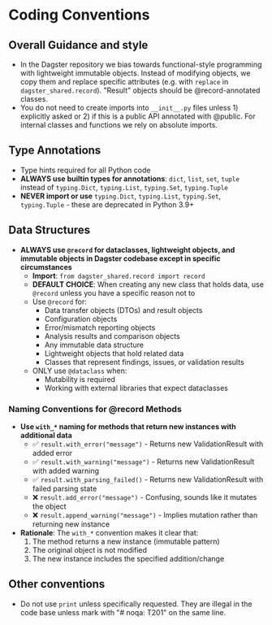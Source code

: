# Coding Conventions

## Overall Guidance and style

- In the Dagster repository we bias towards functional-style programming with lightweight immutable objects.
  Instead of modifying objects, we copy them and replace specific attributes (e.g. with `replace` in `dagster_shared.record`). "Result"
  objects should be @record-annotated classes.
- You do not need to create imports into `__init__.py` files unless 1) explicitly asked or 2) if this is a public API annotated with @public. For internal classes and functions we rely on absolute imports.

## Type Annotations

- Type hints required for all Python code
- **ALWAYS use builtin types for annotations**: `dict`, `list`, `set`, `tuple` instead of `typing.Dict`, `typing.List`, `typing.Set`, `typing.Tuple`
- **NEVER import or use** `typing.Dict`, `typing.List`, `typing.Set`, `typing.Tuple` - these are deprecated in Python 3.9+

## Data Structures

- **ALWAYS use `@record` for dataclasses, lightweight objects, and immutable objects in Dagster codebase except in specific circumstances**
  - **Import**: `from dagster_shared.record import record `
  - **DEFAULT CHOICE**: When creating any new class that holds data, use `@record` unless you have a specific reason not to
  - Use `@record` for:
    - Data transfer objects (DTOs) and result objects
    - Configuration objects
    - Error/mismatch reporting objects
    - Analysis results and comparison objects
    - Any immutable data structure
    - Lightweight objects that hold related data
    - Classes that represent findings, issues, or validation results
  - ONLY use `@dataclass` when:
    - Mutability is required
    - Working with external libraries that expect dataclasses

### Naming Conventions for @record Methods

- **Use `with_*` naming for methods that return new instances with additional data**
  - ✅ `result.with_error("message")` - Returns new ValidationResult with added error
  - ✅ `result.with_warning("message")` - Returns new ValidationResult with added warning
  - ✅ `result.with_parsing_failed()` - Returns new ValidationResult with failed parsing state
  - ❌ `result.add_error("message")` - Confusing, sounds like it mutates the object
  - ❌ `result.append_warning("message")` - Implies mutation rather than returning new instance
- **Rationale**: The `with_*` convention makes it clear that:
  1. The method returns a new instance (immutable pattern)
  2. The original object is not modified
  3. The new instance includes the specified addition/change

## Other conventions

- Do not use `print` unless specifically requested. They are illegal in the code base unless mark with "# noqa: T201" on the same line.
